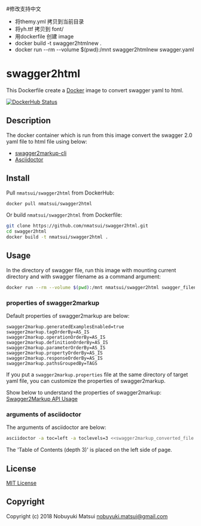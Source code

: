 #修改支持中文 
* 将themy.yml 拷贝到当前目录
* 将yh.ttf  拷贝到 font/
* 用dockerfile 创建 image
* docker build -t swagger2htmlnew .
* docker run --rm --volume $(pwd):/mnt swagger2htmlnew swagger.yaml
# swagger2html

This Dockerfile create a [Docker](http://docker.com) image to convert swagger yaml to html.

[![DockerHub Status](https://dockerbuildbadges.quelltext.eu/status.svg?organization=nmatsui&repository=swagger2html)](https://hub.docker.com/r/nmatsui/swagger2html/builds/)

## Description

The docker container which is run from this image convert the swagger 2.0 yaml file to html file using below:

* [swagger2markup-cli](https://github.com/Swagger2Markup/swagger2markup-cli.git)
* [Asciidoctor](https://asciidoctor.org)

## Install

Pull `nmatsui/swagger2html` from DockerHub:

```bash
docker pull nmatsui/swagger2html
```

Or build `nmatsui/swagger2html` from Dockerfile:

```bash
git clone https://github.com/nmatsui/swagger2html.git
cd swagger2html
docker build -t nmatsui/swagger2html .
```

## Usage

In the directory of swagger file, run this image with mounting current directory and with swagger filename as a command argument:

```bash
docker run --rm --volume $(pwd):/mnt nmatsui/swagger2html swagger_filename.yaml
```

### properties of swagger2markup

Default properties of swagger2markup are below:

```properties
swagger2markup.generatedExamplesEnabled=true
swagger2markup.tagOrderBy=AS_IS
swagger2markup.operationOrderBy=AS_IS
swagger2markup.definitionOrderBy=AS_IS
swagger2markup.parameterOrderBy=AS_IS
swagger2markup.propertyOrderBy=AS_IS
swagger2markup.responseOrderBy=AS_IS
swagger2markup.pathsGroupedBy=TAGS
```

If you put a `swagger2markup.properties` file at the same directory of target yaml file, you can customize the properties of swagger2markup.

Show below to understand the properties of swagger2markup:
[Swagger2Markup API Usage](https://github.com/Swagger2Markup/swagger2markup/blob/master/src/docs/asciidoc/usage_guide.adoc)

### arguments of asciidoctor

The arguments of asciidoctor are below:

```bash
asciidoctor -a toc=left -a toclevels=3 <<swagger2markup_converted_file.adoc>>
```

The 'Table of Contents (depth 3)' is placed on the left side of page.

## License

[MIT License](/LICENSE)

## Copyright
Copyright (c) 2018 Nobuyuki Matsui <nobuyuki.matsui@gmail.com>
